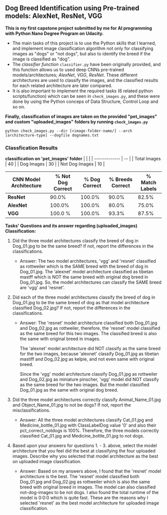 ## Dog Breed Identification using Pre-trained models: AlexNet, ResNet, VGG

**This is my first capstone project submitted by me for AI programming with Python Nano Degree Program on Udacity.**
- The main tasks of this project is to use the Python skills that I learned, and implement image classification algorithm not only for classifying images as "dogs" or "not dogs", but also to identify the breed if the image is classified as "dog".
- The *classifier function* `classifier.py` have been originally provided, and this function allows us to used deep CNNs pre-trained models/architectures; *AlexNet*, *VGG*, *ResNet*.  These different architectures are used to classify the images, and the classified results for each related architecture are later compared.
- It is also important to implement the required tasks (6 related python scripts/function) which can be seen in `check_images.py`, and these were done by using the Python conceps of Data Structure, Control Loop and so on.

**Finally, classification of images are taken on the provided "pet_images" and custom "uploaded_images" folders by running `check_images.py`**
```
python check_images.py --dir [<image-folder-name/] --arch [architecture-type] --dogfile dognames.txt
```

### Classfication Results

**classification on 'pet_images' folder**
|                |    |
| -------------  | -- |
|  Total Images  | 40 |
|   Dog Images   | 30 |
| Not Dog Images | 10 |

| CNN Model Architecture | % Not Dog Correct | % Dog Correct | % Breeds Correct | % Match Labels |
| ------ | -------- | -------- | ------------ | ------------ |
| **ResNet** |     90.0%     |     100.0%     |     90.0%        |       82.5%       |
| **AlexNet** |     100.0%     |      100.0%    |      80.0%      |        75.0%      |
| **VGG**    |  100.0 %     |     100.0%     |    93.3%     |   87.5%   |


**Tasks' Questions and its answer regarding (uploaded_images) Classification:**

1. Did the three model architectures classify the breed of dog in Dog_01.jpg to be the same breed? If not, report the differences in the classifications.
      - Answer: 
        The two model architectures, 'vgg' and 'resnet' classified as rottweiler which is the SAME breed with the breed of dog in Dog_01.jpg. The 'alexnet'       model architecture classified as tibetan mastff which is NOT the same breed with original dog breed in Dog_01.jpg. So, the model architectures can       classify the SAME breed are 'vgg' and 'resnet'.



2. Did each of the three model architectures classify the breed of dog in Dog_01.jpg to be the same breed of dog as that model architecture classified Dog_02.jpg? If not, report the differences in the classifications.

      - Answer: 
        The 'resnet' model architecture classified both Dog_01.jpg and Dog_02.jpg as rottweiler, therefore, the 'resnet' model classified as the same             breed for this two images. The classified breed is also the same with original breed in images.

        The 'alexnet' model architecture did NOT classify as the same breed for the two images, because 'alexnet' classify Dog_01.jpg as tibetan mastiff          and Dog_02.jpg as kelpie, and not even same with original breed.  

        Since the 'vgg' model architecture classify Dog_01.jpg as rottweiler and Dog_02.jpg as miniature pinscher, 'vgg' model did NOT classify as the            same breed for the two images. But the model classified Dog_01.jpg as the same with original dog breed.



3. Did the three model architectures correctly classify Animal_Name_01.jpg and Object_Name_01.jpg to not be dogs? If not, report the misclassifications.

      - Answer: All the three model architectures classify Cat_01.jpg and Medicine_bottle_01.jpg with ClassLabelDog value '0' and also their                      pct_correct_notdogs is 100%. Therefore, the three models correctly classified Cat_01.jpg and Medicine_bottle_01.jpg to not dogs.



4. Based upon your answers for questions 1. - 3. above, select the model architecture that you feel did the best at classifying the four uploaded images. Describe why you selected that model architecture as the best on uploaded image classification.

      - Answer: Based on my answers above, I found that the 'resnet' model architecture is the best. The 'resnet' model classified both Dog_01.jpg and          Dog_02.jpg as rottweiler which is also the same breed with original breed in images. The model can also classified not-dog-images to be not dogs.         I also found the total runtime of the model is 0:0:0 which is quite fast. These are the reasons why I selected 'resnet' as the best model                 architecture for uploaded image classification.
